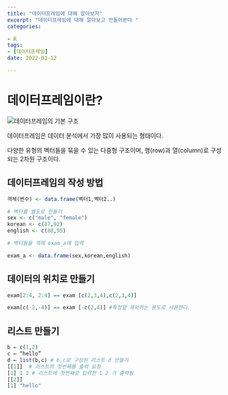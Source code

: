 ```yaml
---
title: "데이터프레임에 대해 알아보자"
excerpt: "데이터프레임에 대해 알아보고 만들어본다 "
categories:

- R
tags:
- [데이터프레임]
date: 2022-03-12

---
```

# 데이터프레임이란?
![데이터프레임의 기본 구조](https://user-images.githubusercontent.com/65166786/158939030-5efb7826-18cf-4501-97a0-23e86d14685e.PNG)

데이터프레임은 데이터 분석에서 가장 많이 사용되는 형태이다.

다양한 유형의 벡터들을 묶을 수 있는 다중형 구조이며, 행(row)과 열(column)로 구성되는 2차원 구조이다.


## 데이터프레임의 작성 방법

```r
객체(변수) <- data.frame(벡터1,벡터2..) 
```

```r
# 벡터를 별도로 만들기
sex <- c("male", "female")
korean <- c(87,92)
english <- c(88,95)

# 벡터들을 객체 exam_a에 입력

exam_a <- data.frame(sex,korean,english)
```
## 데이터의 위치로 만들기

```r
exam[2:4, 2:4] == exam [c(2,3,4),c(2,3,4)] 
```

```r
exam[c(-2,-4)] == exam [-c(2,4)] #특정열 제외하는 용도로 사용한다.
```

## 리스트 만들기

```r
b ← c(1,2)
c ← “hello”
d ← list(b,c) # b,c로 구성된 리스트 d 만들기
[[1]]  # 리스트의 첫번째를 출력 요청
[1] 1 2 # 리스트에 첫번째로 입력한 1 2 가 출력됨
[[2]]
[1] "hello" 
```











